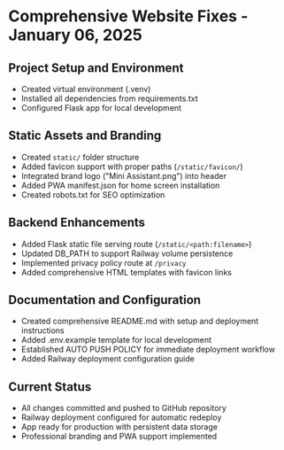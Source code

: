 # Comprehensive Website Fixes - January 06, 2025

## Project Setup and Environment
- Created virtual environment (.venv)
- Installed all dependencies from requirements.txt
- Configured Flask app for local development

## Static Assets and Branding
- Created `static/` folder structure
- Added favicon support with proper paths (`/static/favicon/`)
- Integrated brand logo ("Mini Assistant.png") into header
- Added PWA manifest.json for home screen installation
- Created robots.txt for SEO optimization

## Backend Enhancements
- Added Flask static file serving route (`/static/<path:filename>`)
- Updated DB_PATH to support Railway volume persistence
- Implemented privacy policy route at `/privacy`
- Added comprehensive HTML templates with favicon links

## Documentation and Configuration
- Created comprehensive README.md with setup and deployment instructions
- Added .env.example template for local development
- Established AUTO PUSH POLICY for immediate deployment workflow
- Added Railway deployment configuration guide

## Current Status
- All changes committed and pushed to GitHub repository
- Railway deployment configured for automatic redeploy
- App ready for production with persistent data storage
- Professional branding and PWA support implemented